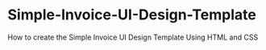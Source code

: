 # Simple-Invoice-UI-Design-Template
How to create the Simple Invoice UI Design Template Using HTML and CSS
